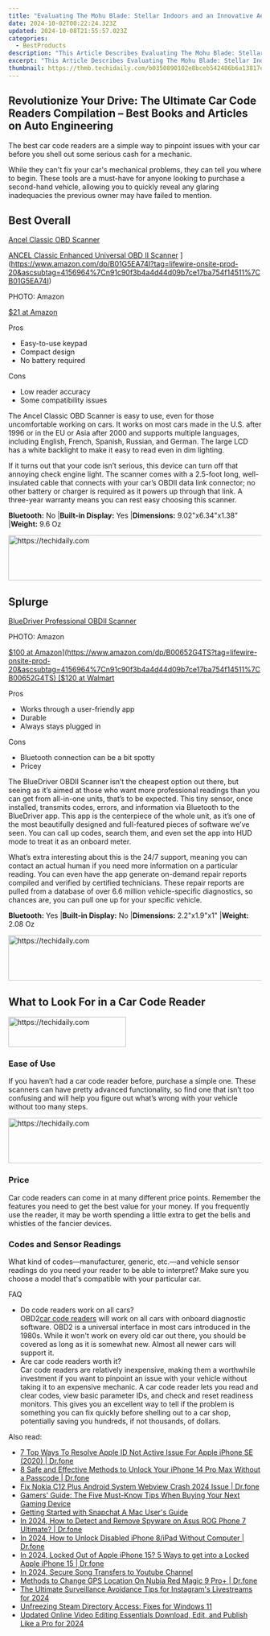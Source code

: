 ```yaml
---
title: "Evaluating The Mohu Blade: Stellar Indoors and an Innovative Aesthetic for Over-the-Air Television"
date: 2024-10-02T00:22:24.323Z
updated: 2024-10-08T21:55:57.023Z
categories:
  - BestProducts
description: "This Article Describes Evaluating The Mohu Blade: Stellar Indoors and an Innovative Aesthetic for Over-the-Air Television"
excerpt: "This Article Describes Evaluating The Mohu Blade: Stellar Indoors and an Innovative Aesthetic for Over-the-Air Television"
thumbnail: https://thmb.techidaily.com/b0350890102e8bceb542486b6a13817e51d92335c8505179cd1df5114471ab31.jpg
---
```


## Revolutionize Your Drive: The Ultimate Car Code Readers Compilation – Best Books and Articles on Auto Engineering

 The best car code readers are a simple way to pinpoint issues with your car before you shell out some serious cash for a mechanic.

 While they can't fix your car's mechanical problems, they can tell you where to begin. These tools are a must-have for anyone looking to purchase a second-hand vehicle, allowing you to quickly reveal any glaring inadequacies the previous owner may have failed to mention.

## Best Overall

[Ancel Classic OBD Scanner](https://www.amazon.com/dp/B01G5EA74I?tag=lifewire-onsite-prod-20&ascsubtag=4156964%7Cn91c90f3b4a4d44d09b7ce17ba754f14511%7CB01G5EA74I)

[ANCEL Classic Enhanced Universal OBD II Scanner](https://www.lifewire.com/thmb/89GEP5wvXrJ2pm04eqq2t7sjeNs=/fit-in/1500x1000/filters:no_upscale():max_bytes(150000):strip_icc():format(webp)/ancel-classic-enhanced-universal-obd-ii-scanner-49eabf2abdfb48d18a3374996f6cc802.jpg) ](https://www.amazon.com/dp/B01G5EA74I?tag=lifewire-onsite-prod-20&ascsubtag=4156964%7Cn91c90f3b4a4d44d09b7ce17ba754f14511%7CB01G5EA74I)

PHOTO: Amazon

[$21 at Amazon](https://www.amazon.com/dp/B01G5EA74I?tag=lifewire-onsite-prod-20&ascsubtag=4156964%7Cn91c90f3b4a4d44d09b7ce17ba754f14511%7CB01G5EA74I)

 Pros

* Easy-to-use keypad
* Compact design
* No battery required

 Cons

* Low reader accuracy
* Some compatibility issues

 The Ancel Classic OBD Scanner is easy to use, even for those uncomfortable working on cars. It works on most cars made in the U.S. after 1996 or in the EU or Asia after 2000 and supports multiple languages, including English, French, Spanish, Russian, and German. The large LCD has a white backlight to make it easy to read even in dim lighting.

 If it turns out that your code isn’t serious, this device can turn off that annoying check engine light. The scanner comes with a 2.5-foot long, well-insulated cable that connects with your car’s OBDII data link connector; no other battery or charger is required as it powers up through that link. A three-year warranty means you can rest easy choosing this scanner.

**Bluetooth:** No |**Built-in Display:** Yes |**Dimensions:** 9.02"x6.34"x1.38" |**Weight:** 9.6 Oz

<!-- affiliate ads begin -->
<a href="https://ephamedtechinc.pxf.io/c/5597632/2139322/26400" target="_top" id="2139322">
  <img src="//a.impactradius-go.com/display-ad/26400-2139322" border="0" alt="https://techidaily.com" width="728" height="90"/>
</a>
<img height="0" width="0" src="https://ephamedtechinc.pxf.io/i/5597632/2139322/26400" style="position:absolute;visibility:hidden;" border="0" />
<!-- affiliate ads end -->

## Splurge

[BlueDriver Professional OBDII Scanner](https://www.amazon.com/dp/B00652G4TS?tag=lifewire-onsite-prod-20&ascsubtag=4156964%7Cn91c90f3b4a4d44d09b7ce17ba754f14511%7CB00652G4TS)

[](https://www.amazon.com/dp/B00652G4TS?tag=lifewire-onsite-prod-20&ascsubtag=4156964%7Cn91c90f3b4a4d44d09b7ce17ba754f14511%7CB00652G4TS)

PHOTO: Amazon

[$100 at Amazon](https://www.amazon.com/dp/B00652G4TS?tag=lifewire-onsite-prod-20&ascsubtag=4156964%7Cn91c90f3b4a4d44d09b7ce17ba754f14511%7CB00652G4TS) [$120 at Walmart](https://www.walmart.com/ip/415766460)

 Pros

* Works through a user-friendly app
* Durable
* Always stays plugged in

 Cons

* Bluetooth connection can be a bit spotty
* Pricey

 The BlueDriver OBDII Scanner isn’t the cheapest option out there, but seeing as it’s aimed at those who want more professional readings than you can get from all-in-one units, that’s to be expected. This tiny sensor, once installed, transmits codes, errors, and information via Bluetooth to the BlueDriver app. This app is the centerpiece of the whole unit, as it’s one of the most beautifully designed and full-featured pieces of software we’ve seen. You can call up codes, search them, and even set the app into HUD mode to treat it as an onboard meter.

 What’s extra interesting about this is the 24/7 support, meaning you can contact an actual human if you need more information on a particular reading. You can even have the app generate on-demand repair reports compiled and verified by certified technicians. These repair reports are pulled from a database of over 6.6 million vehicle-specific diagnostics, so chances are, you can pull one up for your specific vehicle.

**Bluetooth:** Yes |**Built-in Display:** No |**Dimensions:** 2.2"x1.9"x1" |**Weight:** 2.08 Oz

<!-- affiliate ads begin -->
<a href="https://appsumo.8odi.net/c/5597632/2044585/7443" target="_top" id="2044585">
  <img src="//a.impactradius-go.com/display-ad/7443-2044585" border="0" alt="https://techidaily.com" width="728" height="90"/>
</a>
<img height="0" width="0" src="https://appsumo.8odi.net/i/5597632/2044585/7443" style="position:absolute;visibility:hidden;" border="0" />
<!-- affiliate ads end -->

## What to Look For in a Car Code Reader

<!-- affiliate ads begin -->
<a href="https://25home.pxf.io/c/5597632/2148640/16836" target="_top" id="2148640">
  <img src="//a.impactradius-go.com/display-ad/16836-2148640" border="0" alt="https://techidaily.com" width="234" height="60"/>
</a>
<img height="0" width="0" src="https://25home.pxf.io/i/5597632/2148640/16836" style="position:absolute;visibility:hidden;" border="0" />
<!-- affiliate ads end -->

### Ease of Use

 If you haven’t had a car code reader before, purchase a simple one. These scanners can have pretty advanced functionality, so find one that isn’t too confusing and will help you figure out what’s wrong with your vehicle without too many steps.

<!-- affiliate ads begin -->
<a href="https://aligracehair.sjv.io/c/5597632/1885947/19272" target="_top" id="1885947">
  <img src="//a.impactradius-go.com/display-ad/19272-1885947" border="0" alt="https://techidaily.com" width="728" height="90"/>
</a>
<img height="0" width="0" src="https://aligracehair.sjv.io/i/5597632/1885947/19272" style="position:absolute;visibility:hidden;" border="0" />
<!-- affiliate ads end -->

### Price

 Car code readers can come in at many different price points. Remember the features you need to get the best value for your money. If you frequently use the reader, it may be worth spending a little extra to get the bells and whistles of the fancier devices.

### Codes and Sensor Readings

 What kind of codes—manufacturer, generic, etc.—and vehicle sensor readings do you need your reader to be able to interpret? Make sure you choose a model that's compatible with your particular car.

 FAQ

* Do code readers work on all cars?  
 OBD2[car code readers](https://www.lifewire.com/what-is-car-code-reader-534869) will work on all cars with onboard diagnostic software. OBD2 is a universal interface in most cars introduced in the 1980s. While it won't work on every old car out there, you should be covered as long as it is somewhat new. Almost all newer cars will support it.
* Are car code readers worth it?  
 Car code readers are relatively inexpensive, making them a worthwhile investment if you want to pinpoint an issue with your vehicle without taking it to an expensive mechanic. A car code reader lets you read and clear codes, view basic parameter IDs, and check and reset readiness monitors. This gives you an excellent way to tell if the problem is something you can fix quickly before shelling out to a car shop, potentially saving you hundreds, if not thousands, of dollars.

<ins class="adsbygoogle"
     style="display:block"
     data-ad-format="autorelaxed"
     data-ad-client="ca-pub-7571918770474297"
     data-ad-slot="1223367746"></ins>

<ins class="adsbygoogle"
     style="display:block"
     data-ad-client="ca-pub-7571918770474297"
     data-ad-slot="8358498916"
     data-ad-format="auto"
     data-full-width-responsive="true"></ins>

<span class="atpl-alsoreadstyle">Also read:</span>
<div><ul>
<li><a href="https://iphone-unlock.techidaily.com/7-top-ways-to-resolve-apple-id-not-active-issue-for-apple-iphone-se-2020-drfone-by-drfone-ios/"><u>7 Top Ways To Resolve Apple ID Not Active Issue For Apple iPhone SE (2020) | Dr.fone</u></a></li>
<li><a href="https://iphone-unlock.techidaily.com/8-safe-and-effective-methods-to-unlock-your-iphone-14-pro-max-without-a-passcode-drfone-by-drfone-ios/"><u>8 Safe and Effective Methods to Unlock Your iPhone 14 Pro Max Without a Passcode | Dr.fone</u></a></li>
<li><a href="https://howto.techidaily.com/fix-nokia-c12-plus-android-system-webview-crash-2024-issue-drfone-by-drfone-fix-android-problems-fix-android-problems/"><u>Fix Nokia C12 Plus Android System Webview Crash 2024 Issue | Dr.fone</u></a></li>
<li><a href="https://buynow-marvelous.techidaily.com/gamers-guide-the-five-must-know-tips-when-buying-your-next-gaming-device/"><u>Gamers' Guide: The Five Must-Know Tips When Buying Your Next Gaming Device</u></a></li>
<li><a href="https://tiktok-videos.techidaily.com/getting-started-with-snapchat-a-mac-users-guide/"><u>Getting Started with Snapchat A Mac User's Guide</u></a></li>
<li><a href="https://android-location-track.techidaily.com/in-2024-how-to-detect-and-remove-spyware-on-asus-rog-phone-7-ultimate-drfone-by-drfone-virtual-android/"><u>In 2024, How to Detect and Remove Spyware on Asus ROG Phone 7 Ultimate? | Dr.fone</u></a></li>
<li><a href="https://iphone-unlock.techidaily.com/in-2024-how-to-unlock-disabled-iphone-8ipad-without-computer-drfone-by-drfone-ios/"><u>In 2024, How to Unlock Disabled iPhone 8/iPad Without Computer | Dr.fone</u></a></li>
<li><a href="https://iphone-unlock.techidaily.com/in-2024-locked-out-of-apple-iphone-15-5-ways-to-get-into-a-locked-apple-iphone-15-drfone-by-drfone-ios/"><u>In 2024, Locked Out of Apple iPhone 15? 5 Ways to get into a Locked Apple iPhone 15 | Dr.fone</u></a></li>
<li><a href="https://youtube-web.techidaily.com/24-secure-song-transfers-to-youtube-channel/"><u>In 2024, Secure Song Transfers to Youtube Channel</u></a></li>
<li><a href="https://fake-location.techidaily.com/methods-to-change-gps-location-on-nubia-red-magic-9-proplus-drfone-by-drfone-virtual-android/"><u>Methods to Change GPS Location On Nubia Red Magic 9 Pro+ | Dr.fone</u></a></li>
<li><a href="https://some-skills.techidaily.com/the-ultimate-surveillance-avoidance-tips-for-instagrams-livestreams-for-2024/"><u>The Ultimate Surveillance Avoidance Tips for Instagram's Livestreams for 2024</u></a></li>
<li><a href="https://win11-tips.techidaily.com/unfreezing-steam-directory-access-fixes-for-windows-11/"><u>Unfreezing Steam Directory Access: Fixes for Windows 11</u></a></li>
<li><a href="https://smart-video-editing.techidaily.com/updated-online-video-editing-essentials-download-edit-and-publish-like-a-pro-for-2024/"><u>Updated Online Video Editing Essentials Download, Edit, and Publish Like a Pro for 2024</u></a></li>
</ul></div>

